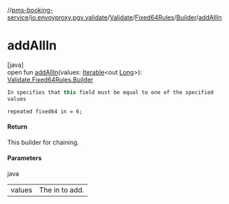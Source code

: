 //[pms-booking-service](../../../../../index.md)/[io.envoyproxy.pgv.validate](../../../index.md)/[Validate](../../index.md)/[Fixed64Rules](../index.md)/[Builder](index.md)/[addAllIn](add-all-in.md)

# addAllIn

[java]\
open fun [addAllIn](add-all-in.md)(values: [Iterable](https://docs.oracle.com/en/java/javase/23/docs/api/java.base/java/lang/Iterable.html)&lt;out [Long](https://docs.oracle.com/en/java/javase/23/docs/api/java.base/java/lang/Long.html)&gt;): [Validate.Fixed64Rules.Builder](index.md)

```kotlin
In specifies that this field must be equal to one of the specified
values

```
`repeated fixed64 in = 6;`

#### Return

This builder for chaining.

#### Parameters

java

| | |
|---|---|
| values | The in to add. |